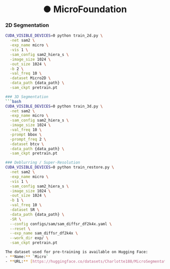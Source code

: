 <h1 align="center">● MicroFoundation</h1>

### 2D Segmentation
```bash
CUDA_VISIBLE_DEVICES=0 python train_2d.py \
  -net sam2 \
  -exp_name micro \
  -vis 1 \
  -sam_config sam2_hiera_s \
  -image_size 1024 \
  -out_size 1024 \
  -b 2 \
  -val_freq 10 \
  -dataset Micro2D \
  -data_path {data_path} \
  -sam_ckpt pretrain.pt

### 3D Segmentation
```bash
CUDA_VISIBLE_DEVICES=0 python train_3d.py \
  -net sam2 \
  -exp_name micro \
  -sam_config sam2_hiera_s \
  -image_size 1024 \
  -val_freq 10 \
  -prompt bbox \
  -prompt_freq 2 \
  -dataset btcv \
  -data_path {data_path} \
  -sam_ckpt pretrain.pt

### Deblurring / Super-Resolution
CUDA_VISIBLE_DEVICES=0 python train_restore.py \
  -net sam2 \
  -exp_name micro \
  -vis 1 \
  -sam_config sam2_hiera_s \
  -image_size 1024 \
  -out_size 1024 \
  -b 1 \
  -val_freq 10 \
  -dataset SR \
  -data_path {data_path} \
  -SR \
  --config configs/sam/sam_diffsr_df2k4x.yaml \
  --reset \
  --exp_name sam_diffsr_df2k4x \
  --work_dir exp/ \
  -sam_ckpt pretrain.pt

The dataset used for pre-training is available on Hugging Face:
- **Name:** `Micro`  
- **URL:** [https://huggingface.co/datasets/Charlotte188/MicroSegmentation](https://huggingface.co/datasets/Charlotte188/MicroSegmentation)
